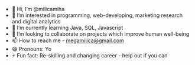 - 👋 Hi, I’m @milicamiha
- 👀 I’m interested in programming, web-developing, marketing research and digital analytics
- 🌱 I’m currently learning Java, SQL, Javascript
- 💞️ I’m looking to collaborate on projects which improve human well-being
- 📫 How to reach me - megamilica@gmail.com
- 😄 Pronouns: Yo
- ⚡ Fun fact: Re-skilling and changing career - help out if you can 
<!---
milicamiha/milicamiha is a ✨ special ✨ repository because its `README.md` (this file) appears on your GitHub profile.
You can click the Preview link to take a look at your changes.
--->

